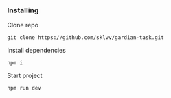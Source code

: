 ### Installing

Clone repo

```
git clone https://github.com/sklvv/gardian-task.git
```

Install dependencies

```
npm i
```

Start project

```
npm run dev
```
